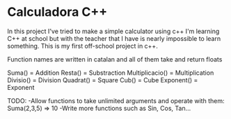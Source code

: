 # Calculadora C++
 In this project I've tried to make a simple calculator using c++
 I'm learning C++ at school but with the teacher that I have is nearly impossible to learn something. This is my first off-school project in c++. 
 
 Function names are written in catalan and all of them take and return floats
 
 Suma() = Addition
 Resta() = Substraction
 Multiplicacio() = Multiplication
 Divisio() = Division
 Quadrat() = Square
 Cub() = Cube
 Exponent() = Exponent
 
 
 TODO:
 -Allow functions to take unlimited arguments and operate with them: Suma(2,3,5) => 10
 -Write more functions such as Sin, Cos, Tan...
 
